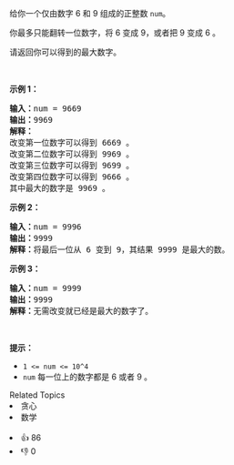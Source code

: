 <p>给你一个仅由数字 6 和 9 组成的正整数&nbsp;<code>num</code>。</p>

<p>你最多只能翻转一位数字，将 6 变成&nbsp;9，或者把&nbsp;9 变成&nbsp;6 。</p>

<p>请返回你可以得到的最大数字。</p>

<p>&nbsp;</p>

<p><strong>示例 1：</strong></p>

<pre><strong>输入：</strong>num = 9669
<strong>输出：</strong>9969
<strong>解释：</strong>
改变第一位数字可以得到 6669 。
改变第二位数字可以得到 9969 。
改变第三位数字可以得到 9699 。
改变第四位数字可以得到 9666 。
其中最大的数字是 9969 。
</pre>

<p><strong>示例 2：</strong></p>

<pre><strong>输入：</strong>num = 9996
<strong>输出：</strong>9999
<strong>解释：</strong>将最后一位从 6 变到 9，其结果 9999 是最大的数。</pre>

<p><strong>示例 3：</strong></p>

<pre><strong>输入：</strong>num = 9999
<strong>输出：</strong>9999
<strong>解释：</strong>无需改变就已经是最大的数字了。</pre>

<p>&nbsp;</p>

<p><strong>提示：</strong></p>

<ul> 
 <li><code>1 &lt;= num &lt;= 10^4</code></li> 
 <li><code>num</code>&nbsp;每一位上的数字都是 6 或者&nbsp;9 。</li> 
</ul>

<div><div>Related Topics</div><div><li>贪心</li><li>数学</li></div></div><br><div><li>👍 86</li><li>👎 0</li></div>
